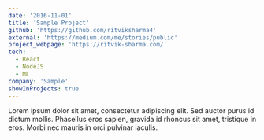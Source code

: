 ```yaml
---
date: '2016-11-01'
title: 'Sample Project'
github: 'https://github.com/ritviksharma4'
external: 'https://medium.com/me/stories/public' 
project_webpage: 'https://ritvik-sharma.com/'
tech:
  - React
  - NodeJS
  - ML
company: 'Sample'
showInProjects: true
---
```


Lorem ipsum dolor sit amet, consectetur adipiscing elit. Sed auctor purus id dictum mollis. Phasellus eros sapien, gravida id rhoncus sit amet, tristique in eros. Morbi nec mauris in orci pulvinar iaculis. 